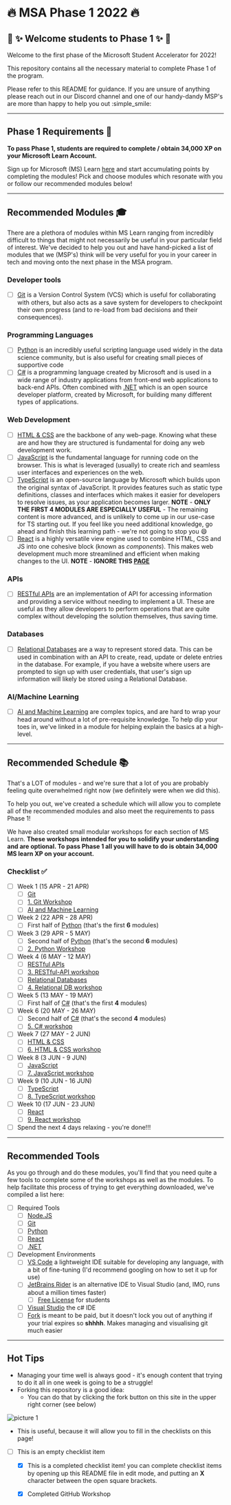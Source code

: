 # :fire: MSA Phase 1 2022 :fire:

## :tada: :sparkles: Welcome students to Phase 1 :sparkles: :tada:

Welcome to the first phase of the Microsoft Student Accelerator for 2022!

This repository contains all the necessary material to complete Phase 1 of the program.

Please refer to this README for guidance. If you are unsure of anything please reach out in our Discord channel and one of our handy-dandy MSP's are more than happy to help you out :simple_smile:

---

## Phase 1 Requirements :pencil:

**To pass Phase 1, students are required to complete / obtain 34,000 XP on your Microsoft Learn Account.**

Sign up for Microsoft (MS) Learn [here](https://docs.microsoft.com/en-us/learn/) and start accumulating points by completing the modules! Pick and choose modules which resonate with you or follow our recommended modules below!

---

## Recommended Modules :mortar_board:

There are a plethora of modules within MS Learn ranging from incredibly difficult to things that might not necessarily be useful in your particular field of interest. We've decided to help you out and have hand-picked a list of modules that we (MSP's) think will be very useful for you in your career in tech and moving onto the next phase in the MSA program.

### Developer tools

- [ ] [Git](https://docs.microsoft.com/en-us/learn/modules/introduction-to-github/) is a Version Control System (VCS) which is useful for collaborating with others, but also acts as a save system for developers to checkpoint their own progress (and to re-load from bad decisions and their consequences).

### Programming Languages

- [ ] [Python](https://docs.microsoft.com/en-us/learn/paths/beginner-python/) is an incredibly useful scripting language used widely in the data science community, but is also useful for creating small pieces of supportive code
- [ ] [C#](https://docs.microsoft.com/en-us/learn/paths/csharp-first-steps/) is a programming language created by Microsoft and is used in a wide range of industry applications from front-end web applications to back-end APIs. Often combined with [.NET](https://dotnet.microsoft.com/en-us/learn/dotnet/what-is-dotnet) which is an open source developer platform, created by Microsoft, for building many different types of applications.

### Web Development

- [ ] [HTML & CSS](https://docs.microsoft.com/en-us/learn/modules/build-simple-website/) are the backbone of any web-page. Knowing what these are and how they are structured is fundamental for doing any web development work.
- [ ] [JavaScript](https://docs.microsoft.com/en-us/learn/paths/web-development-101/) is the fundamental language for running code on the browser. This is what is leveraged (usually) to create rich and seamless user interfaces and experiences on the web.
- [ ] [TypeScript](https://docs.microsoft.com/en-us/learn/paths/build-javascript-applications-typescript/) is an open-source language by Microsoft which builds upon the original syntax of JavaScript. It provides features such as static type definitions, classes and interfaces which makes it easier for developers to resolve issues, as your application becomes larger. **NOTE** - **ONLY THE FIRST 4 MODULES ARE ESPECIALLY USEFUL** - The remaining content is more advanced, and is unlikely to come up in our use-case for TS starting out. If you feel like you need additional knowledge, go ahead and finish this learning path - we're not going to stop you :smile:
- [ ] [React](https://docs.microsoft.com/en-us/learn/paths/react/) is a highly versatile view engine used to combine HTML, CSS and JS into one cohesive block (known as _components_). This makes web development much more streamlined and efficient when making changes to the UI. **NOTE** - **IGNORE THIS [PAGE](https://docs.microsoft.com/en-us/learn/modules/react-states-events/4-events)**

### APIs

- [ ] [RESTful APIs](https://docs.microsoft.com/en-us/learn/modules/build-web-api-minimal-api/) are an implementation of API for accessing information and providing a service without needing to implement a UI. These are useful as they allow developers to perform operations that are quite complex without developing the solution themselves, thus saving time.

### Databases

- [ ] [Relational Databases](https://docs.microsoft.com/en-us/learn/modules/explore-relational-data-offerings/) are a way to represent stored data. This can be used in combination with an API to create, read, update or delete entries in the database. For example, if you have a website where users are prompted to sign up with user credentials, that user's sign up information will likely be stored using a Relational Database.

### AI/Machine Learning

- [ ] [AI and Machine Learning](https://docs.microsoft.com/en-us/learn/paths/get-started-with-artificial-intelligence-on-azure/) are complex topics, and are hard to wrap your head around without a lot of pre-requisite knowledge. To help dip your toes in, we've linked in a module for helping explain the basics at a high-level.

---

## Recommended Schedule :books:

That's a LOT of modules - and we're sure that a lot of you are probably feeling quite overwhelmed right now (we definitely were when we did this).

To help you out, we've created a schedule which will allow you to complete all of the recommended modules and also meet the requirements to pass Phase 1!

We have also created small modular workshops for each section of MS Learn. **These workshops intended for you to solidify your understanding and are optional. To pass Phase 1 all you will have to do is obtain 34,000 MS learn XP on your account.**

### Checklist :white_check_mark:

- [ ] Week 1 (15 APR - 21 APR)
  - [ ] [Git](https://docs.microsoft.com/en-us/learn/modules/introduction-to-github/)
  - [ ] [1. Git Workshop](https://github.com/NZMSA/2022-Phase-1/tree/main/1.%20Git%20workshop)
  - [ ] [AI and Machine Learning](https://docs.microsoft.com/en-us/learn/paths/get-started-with-artificial-intelligence-on-azure/)
- [ ] Week 2 (22 APR - 28 APR)
  - [ ] First half of [Python](https://docs.microsoft.com/en-us/learn/paths/beginner-python/) (that's the first **6** modules)
- [ ] Week 3 (29 APR - 5 MAY)
  - [ ] Second half of [Python](https://docs.microsoft.com/en-us/learn/paths/beginner-python/) (that's the second **6** modules)
  - [ ] [2. Python Workshop](https://github.com/NZMSA/2022-Phase-1/tree/main/2.%20Python%20workshop)
- [ ] Week 4 (6 MAY - 12 MAY)
  - [ ] [RESTful APIs](https://docs.microsoft.com/en-us/learn/modules/build-web-api-minimal-api/)
  - [ ] [3. RESTful-API workshop](https://github.com/NZMSA/2022-Phase-1/tree/main/3.%20RESTful-API%20workshop)
  - [ ] [Relational Databases](https://docs.microsoft.com/en-us/learn/modules/explore-relational-data-offerings/)
  - [ ] [4. Relational DB workshop](https://github.com/NZMSA/2022-Phase-1/tree/main/4.%20Relational%20DB%20workshop)
- [ ] Week 5 (13 MAY - 19 MAY)
  - [ ] First half of [C#](https://docs.microsoft.com/en-us/learn/paths/csharp-first-steps/) (that's the first **4** modules)
- [ ] Week 6 (20 MAY - 26 MAY)
  - [ ] Second half of [C#](https://docs.microsoft.com/en-us/learn/paths/csharp-first-steps/) (that's the second **4** modules)
  - [ ] [5. C# workshop](https://github.com/NZMSA/2022-Phase-1/tree/main/5.%20C%23%20workshop)
- [ ] Week 7 (27 MAY - 2 JUN)
  - [ ] [HTML & CSS](https://docs.microsoft.com/en-us/learn/modules/build-simple-website/)
  - [ ] [6. HTML & CSS workshop](https://github.com/NZMSA/2022-Phase-1/tree/main/6.%20HTML%2BCSS%20workshop)
- [ ] Week 8 (3 JUN - 9 JUN)
  - [ ] [JavaScript](https://docs.microsoft.com/en-us/learn/paths/web-development-101/)
  - [ ] [7. JavaScript workshop](https://github.com/NZMSA/2022-Phase-1/tree/main/7.%20JS%20workshop)
- [ ] Week 9 (10 JUN - 16 JUN)
  - [ ] [TypeScript](https://docs.microsoft.com/en-us/learn/paths/build-javascript-applications-typescript/)
  - [ ] [8. TypeScript workshop](https://github.com/NZMSA/2022-Phase-1/tree/main/8.%20Typescript%20workshop)
- [ ] Week 10 (17 JUN - 23 JUN)
  - [ ] [React](https://docs.microsoft.com/en-us/learn/paths/react/)
  - [ ] [9. React workshop](./9.%20React%20workshop/)
- [ ] Spend the next 4 days relaxing - you're done!!!

---

## Recommended Tools

As you go through and do these modules, you'll find that you need quite a few tools to complete some of the workshops as well as the modules. To help facilitate this process of trying to get everything downloaded, we've compiled a list here:

- [ ] Required Tools
  - [ ] [Node.JS](https://nodejs.org/en/)
  - [ ] [Git](https://git-scm.com/)
  - [ ] [Python](https://www.python.org/downloads/)
  - [ ] [React](https://reactjs.org/docs/create-a-new-react-app.html)
  - [ ] [.NET](https://dotnet.microsoft.com/en-us/download)
- [ ] Development Environments
  - [ ] [VS Code](https://code.visualstudio.com/) a lightweight IDE suitable for developing any language, with a bit of fine-tuning (I'd recommend googling on how to set it up for use)
  - [ ] [JetBrains Rider](https://www.jetbrains.com/rider/) is an alternative IDE to Visual Studio (and, IMO, runs about a million times faster)
    - [ ] [Free License](https://www.jetbrains.com/community/education/#students) for students
  - [ ] [Visual Studio](https://visualstudio.microsoft.com/vs/community/) the c# IDE
  - [ ] [Fork](https://git-fork.com/) is meant to be paid, but it doesn't lock you out of anything if your trial expires so **shhhh**. Makes managing and visualising git much easier

---

## Hot Tips

- Managing your time well is always good - it's enough content that trying to do it all in one week is going to be a struggle!
- Forking this repository is a good idea:
  - You can do that by clicking the fork button on this site in the upper right corner (see below)

![picture 1](images/5e847b634669abbf90bac813242e2a212dde2b23f539ffcd7753ced26ef14b32.png)

- This is useful, because it will allow you to fill in the checklists on this page!

* [ ] This is an empty checklist item
  - [x] This is a completed checklist item! you can complete checklist items by opening up this README file in edit mode, and putting an **X** character between the open square brackets.
  
  - [X] Completed GitHub Workshop
